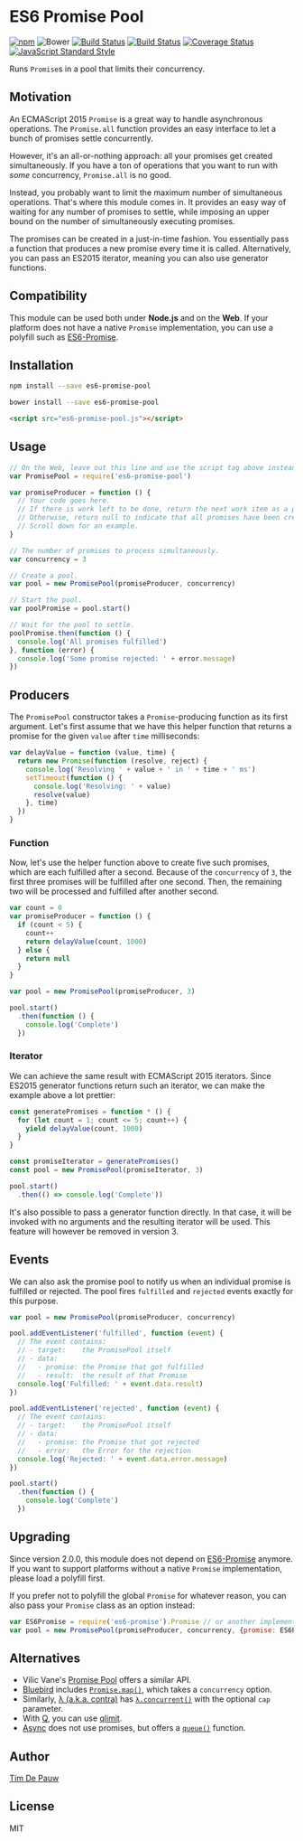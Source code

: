 # ES6 Promise Pool

[![npm](https://img.shields.io/npm/v/es6-promise-pool.svg)](https://www.npmjs.com/package/es6-promise-pool) ![Bower](https://img.shields.io/bower/v/es6-promise-pool.svg) [![Build Status](https://img.shields.io/travis/timdp/es6-promise-pool/master.svg?label=travis+build)](https://travis-ci.org/timdp/es6-promise-pool) [![Build Status](https://img.shields.io/appveyor/ci/timdp/es6-promise-pool/master.svg?label=appveyor+build)](https://ci.appveyor.com/project/timdp/es6-promise-pool) [![Coverage Status](https://img.shields.io/coveralls/timdp/es6-promise-pool/master.svg)](https://coveralls.io/r/timdp/es6-promise-pool) [![JavaScript Standard Style](https://img.shields.io/badge/code%20style-standard-brightgreen.svg)](https://github.com/feross/standard)

Runs `Promise`s in a pool that limits their concurrency.

## Motivation

An ECMAScript 2015 `Promise` is a great way to handle asynchronous operations.
The `Promise.all` function provides an easy interface to let a bunch of promises
settle concurrently.

However, it's an all-or-nothing approach: all your promises get created
simultaneously. If you have a ton of operations that you want to run with _some_
concurrency, `Promise.all` is no good.

Instead, you probably want to limit the maximum number of simultaneous
operations. That's where this module comes in. It provides an easy way of
waiting for any number of promises to settle, while imposing an upper bound on
the number of simultaneously executing promises.

The promises can be created in a just-in-time fashion. You essentially pass a
function that produces a new promise every time it is called. Alternatively, you
can pass an ES2015 iterator, meaning you can also use generator functions.

## Compatibility

This module can be used both under **Node.js** and on the **Web**. If your
platform does not have a native `Promise` implementation, you can use a polyfill
such as [ES6-Promise](https://github.com/jakearchibald/es6-promise).

## Installation

```bash
npm install --save es6-promise-pool
```

```bash
bower install --save es6-promise-pool
```

```html
<script src="es6-promise-pool.js"></script>
```

## Usage

```js
// On the Web, leave out this line and use the script tag above instead.
var PromisePool = require('es6-promise-pool')

var promiseProducer = function () {
  // Your code goes here.
  // If there is work left to be done, return the next work item as a promise.
  // Otherwise, return null to indicate that all promises have been created.
  // Scroll down for an example.
}

// The number of promises to process simultaneously.
var concurrency = 3

// Create a pool.
var pool = new PromisePool(promiseProducer, concurrency)

// Start the pool.
var poolPromise = pool.start()

// Wait for the pool to settle.
poolPromise.then(function () {
  console.log('All promises fulfilled')
}, function (error) {
  console.log('Some promise rejected: ' + error.message)
})
```

## Producers

The `PromisePool` constructor takes a `Promise`-producing function as its first
argument. Let's first assume that we have this helper function that returns a
promise for the given `value` after `time` milliseconds:

```js
var delayValue = function (value, time) {
  return new Promise(function (resolve, reject) {
    console.log('Resolving ' + value + ' in ' + time + ' ms')
    setTimeout(function () {
      console.log('Resolving: ' + value)
      resolve(value)
    }, time)
  })
}
```

### Function

Now, let's use the helper function above to create five such promises, which
are each fulfilled after a second. Because of the `concurrency` of `3`, the
first three promises will be fulfilled after one second. Then, the remaining two
will be processed and fulfilled after another second.

```js
var count = 0
var promiseProducer = function () {
  if (count < 5) {
    count++
    return delayValue(count, 1000)
  } else {
    return null
  }
}

var pool = new PromisePool(promiseProducer, 3)

pool.start()
  .then(function () {
    console.log('Complete')
  })
```

### Iterator

We can achieve the same result with ECMAScript 2015 iterators. Since ES2015
generator functions return such an iterator, we can make the example above a lot
prettier:

```js
const generatePromises = function * () {
  for (let count = 1; count <= 5; count++) {
    yield delayValue(count, 1000)
  }
}

const promiseIterator = generatePromises()
const pool = new PromisePool(promiseIterator, 3)

pool.start()
  .then(() => console.log('Complete'))
```

It's also possible to pass a generator function directly. In that case, it will
be invoked with no arguments and the resulting iterator will be used. This
feature will however be removed in version 3.

## Events

We can also ask the promise pool to notify us when an individual promise is
fulfilled or rejected. The pool fires `fulfilled` and `rejected` events exactly
for this purpose.

```js
var pool = new PromisePool(promiseProducer, concurrency)

pool.addEventListener('fulfilled', function (event) {
  // The event contains:
  // - target:    the PromisePool itself
  // - data:
  //   - promise: the Promise that got fulfilled
  //   - result:  the result of that Promise
  console.log('Fulfilled: ' + event.data.result)
})

pool.addEventListener('rejected', function (event) {
  // The event contains:
  // - target:    the PromisePool itself
  // - data:
  //   - promise: the Promise that got rejected
  //   - error:   the Error for the rejection
  console.log('Rejected: ' + event.data.error.message)
})

pool.start()
  .then(function () {
    console.log('Complete')
  })
```

## Upgrading

Since version 2.0.0, this module does not depend on
[ES6-Promise](https://github.com/jakearchibald/es6-promise) anymore. If you
want to support platforms without a native `Promise` implementation, please
load a polyfill first.

If you prefer not to polyfill the global `Promise` for whatever reason, you can
also pass your `Promise` class as an option instead:

```js
var ES6Promise = require('es6-promise').Promise // or another implementation
var pool = new PromisePool(promiseProducer, concurrency, {promise: ES6Promise})
```

## Alternatives

- Vilic Vane's [Promise Pool](https://github.com/vilic/promise-pool) offers a
  similar API.
- [Bluebird](https://github.com/petkaantonov/bluebird) includes
  [`Promise.map()`](https://github.com/petkaantonov/bluebird/blob/master/API.md#mapfunction-mapper--object-options---promise),
  which takes a `concurrency` option.
- Similarly, [λ (a.k.a. contra)](https://github.com/bevacqua/contra) has
  [`λ.concurrent()`](https://github.com/bevacqua/contra#λconcurrenttasks-cap-done)
  with the optional `cap` parameter.
- With [Q](https://github.com/kriskowal/q), you can use
  [qlimit](https://github.com/suprememoocow/qlimit).
- [Async](https://github.com/caolan/async) does not use promises, but offers a
  [`queue()`](https://github.com/caolan/async#queueworker-concurrency) function.

## Author

[Tim De Pauw](https://tmdpw.eu/)

## License

MIT
